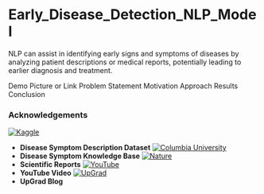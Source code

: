# Early_Disease_Detection_NLP_Model
NLP can assist in identifying early signs and symptoms of diseases by analyzing patient descriptions or medical reports, potentially leading to earlier diagnosis and treatment.

Demo Picture or Link
Problem Statement
Motivation
Approach
Results
Conclusion

### Acknowledgements

[![Kaggle](https://img.shields.io/badge/Kaggle-Data-blue?style=for-the-badge&logo=kaggle)](https://www.kaggle.com/datasets/itachi9604/disease-symptom-description-dataset?select=dataset.csv)
- **Disease Symptom Description Dataset**
[![Columbia University](https://img.shields.io/badge/Columbia_University-Database-blue?style=for-the-badge&logo=columbia-university)](https://people.dbmi.columbia.edu/~friedma/Projects/DiseaseSymptomKB/index.html) 
- **Disease Symptom Knowledge Base**
[![Nature](https://img.shields.io/badge/Nature-Article-blue?style=for-the-badge&logo=nature)](https://www.nature.com/articles/s41598-023-35482-0) 
- **Scientific Reports**
[![YouTube](https://img.shields.io/badge/YouTube-Video-red?style=for-the-badge&logo=youtube)](https://www.youtube.com/watch?v=kk762SkWv4U)
- **YouTube Video**
[![UpGrad](https://img.shields.io/badge/UpGrad-Blog-red?style=for-the-badge&logo=upgrad)](https://www.upgrad.com/blog/classification-model-using-artificial-neural-networks/)
- **UpGrad Blog**
